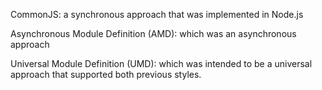 
CommonJS: a synchronous approach that was implemented in Node.js

Asynchronous Module Definition (AMD): which was an asynchronous approach

Universal Module Definition (UMD): which was intended to be a universal approach that supported both previous styles.
